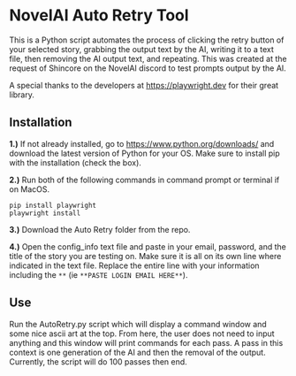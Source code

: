 # NovelAI Auto Retry Tool

This is a Python script automates the process of clicking the retry button of your selected story, grabbing the output text by the AI, writing it to a text file, then removing the AI output text, and repeating. This was created at the request of Shincore on the NovelAI discord to test prompts output by the AI.

A special thanks to the developers at https://playwright.dev for their great library.

## Installation

**1.)** If not already installed, go to https://www.python.org/downloads/ and download the latest version of Python for your OS. Make sure to install pip with the installation (check the box).

**2.)** Run both of the following commands in command prompt or terminal if on MacOS.
```
pip install playwright
playwright install
```

**3.)** Download the Auto Retry folder from the repo.

**4.)** Open the config_info text file and paste in your email, password, and the title of the story you are testing on. Make sure it is all on its own line where indicated in the text file. Replace the entire line with your information including the `**` (ie `**PASTE LOGIN EMAIL HERE**`).

## Use

Run the AutoRetry.py script which will display a command window and some nice ascii art at the top. From here, the user does not need to input anything and this window will print commands for each pass. A pass in this context is one generation of the AI and then the removal of the output. Currently, the script will do 100 passes then end.
